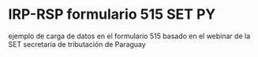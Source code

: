 # IRP-RSP formulario 515 SET PY
 ejemplo de carga de datos en el formulario 515 basado en el webinar de la SET secretaría de tributación de Paraguay
